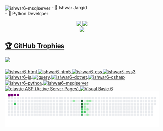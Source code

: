 <img align="center" alt="ishwar6-msqlserver"  src="https://komarev.com/ghpvc/?username=ishwar6&style=flat-square&color=grey">
- 👋  Ishwar Jangid  </br>
- 👀  Python Developer </br></br>

<div align="center">
  <a href="https://github.com/ishwar6">
  <img height="180em" src="https://github-readme-stats.vercel.app/api?username=ishwar6&show_icons=true&theme=dracula&include_all_commits=true&count_private=true&cache_seconds=1800"/>
  <img height="180em" src="https://github-readme-stats.vercel.app/api/top-langs/?username=ishwar6&layout=compact&langs_count=7&theme=dracula&cache_seconds=1800"/>

</div>
  <div align="center">
  <img src="https://github-readme-streak-stats.herokuapp.com/?user=ishwar6&theme=dark">
  </div>
  <h2>🏆 GitHub Trophies</h2>
<img src="https://github-profile-trophy.vercel.app/?username=ishwar6&theme=dark&column=7" >

<div style="display: inline_block"><br>
  <img align="center" alt="ishwar6-html"  src="https://img.shields.io/badge/HTML-239120?style=for-the-badge&logo=html5&logoColor=white">
  <img align="center" alt="ishwar6-htm5"  src="https://img.shields.io/badge/HTML5-E34F26?style=for-the-badge&logo=html5&logoColor=white">
  <img align="center" alt="ishwar6-css"  src="https://img.shields.io/badge/CSS-239120?&style=for-the-badge&logo=css3&logoColor=white">
  <img align="center" alt="ishwar6-css3"  src="https://img.shields.io/badge/CSS3-1572B6?style=for-the-badge&logo=css3&logoColor=white">
  <img align="center" alt="ishwar6-js"  src="https://img.shields.io/badge/JavaScript-F7DF1E?style=for-the-badge&logo=javascript&logoColor=black">
  <img align="center" alt="jquery"  src="https://img.shields.io/badge/jQuery-0769AD?style=for-the-badge&logo=jquery&logoColor=white">
  <img align="center" alt="ishwar6-dotnet" src="https://img.shields.io/badge/.NET-5C2D91?style=for-the-badge&logo=.net&logoColor=white">
  <img align="center" alt="ishwar6-csharp"  src="https://img.shields.io/badge/C%23-239120?style=for-the-badge&logo=c-sharp&logoColor=white">
  <img align="center" alt="ishwar6-python"  src="https://img.shields.io/badge/Python-14354C?style=for-the-badge&logo=python&logoColor=white">
  <img align="center" alt="ishwar6-msqlserver"  src="https://img.shields.io/badge/Microsoft_SQL_Server-CC2927?style=for-the-badge&logo=microsoft-sql-server&logoColor=white">
  <img align="center" alt="classic ASP (Active Server Pages)" height="28" width="56" src="https://user-images.githubusercontent.com/88748637/150883584-f1a99b8d-bd54-49de-b7ad-6b06c77f03d3.png">
  <img align="center" alt="Visual Basic 6" height="28" width="56" src="https://user-images.githubusercontent.com/88748637/150884149-e5d5cfce-f07c-4504-97fa-a00fd5741ad4.png">
</div>
  <img align="center" src="https://github.com/benccalcyxzfi/benccalcyxzfi/blob/output/github-contribution-grid-snake.gif">

